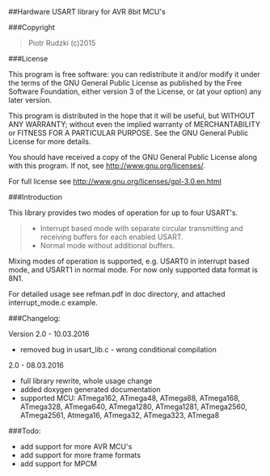 ##Hardware USART library for AVR 8bit MCU's

###Copyright
>Piotr Rudzki (c)2015 

###License

This program is free software: you can redistribute it and/or modify it under the terms of the GNU General Public License as published by the Free Software Foundation, either version 3 of the License, or (at your option) any later version.

This program is distributed in the hope that it will be useful, but WITHOUT ANY WARRANTY; without even the implied warranty of MERCHANTABILITY or FITNESS FOR A PARTICULAR PURPOSE. See the GNU General Public License for more details.

You should have received a copy of the GNU General Public License along with this program. If not, see http://www.gnu.org/licenses/.

For full license see http://www.gnu.org/licenses/gpl-3.0.en.html

###Introduction

This library provides two modes of operation for up to four USART's.

> - Interrupt based mode with separate circular transmitting and receiving buffers for each enabled USART. 
> - Normal mode without additional buffers.

Mixing modes of operation is supported, e.g. USART0 in interrupt based mode, and USART1 in normal mode. For now only supported data format is 8N1.

For detailed usage see refman.pdf in doc directory, and attached interrupt_mode.c example.

###Changelog:

Version 2.0 - 10.03.2016
 - removed bug in usart_lib.c - wrong conditional compilation
 
 2.0 - 08.03.2016
 - full library rewrite, whole usage change
 - added doxygen generated documentation
 - supported MCU: ATmega162, ATmega48, ATmega88, ATmega168, ATmega328, ATmega640, ATmega1280, ATmega1281, ATmega2560, ATmega2561, Atmega16, ATmega32, ATmega323, ATmega8

###Todo:
 - add support for more AVR MCU's
 - add support for more frame formats
 - add support for MPCM


